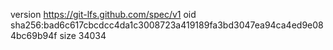 version https://git-lfs.github.com/spec/v1
oid sha256:bad6c617cbcdcc4da1c3008723a419189fa3bd3047ea94ca4ed9e084bc69b94f
size 34034
